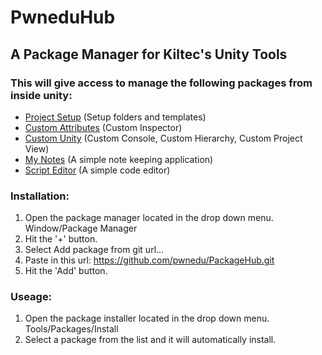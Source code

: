# PwneduHub

## A Package Manager for Kiltec's Unity Tools

### This will give access to manage the following packages from inside unity:

* [Project Setup](https://github.com/pwnedu/ProjectSetup) (Setup folders and templates) 
* [Custom Attributes](https://github.com/pwnedu/CustomAttributes) (Custom Inspector) 
* [Custom Unity](https://github.com/pwnedu/CustomUnity) (Custom Console, Custom Hierarchy, Custom Project View) 
* [My Notes](https://github.com/pwnedu/MyNotes) (A simple note keeping application) 
* [Script Editor](https://github.com/pwnedu/ScriptEditor) (A simple code editor) 

### Installation:

1. Open the package manager located in the drop down menu. Window/Package Manager
2. Hit the '+' button.
2. Select Add package from git url...
3. Paste in this url: https://github.com/pwnedu/PackageHub.git
4. Hit the 'Add' button.

### Useage:

1. Open the package installer located in the drop down menu. Tools/Packages/Install
2. Select a package from the list and it will automatically install.